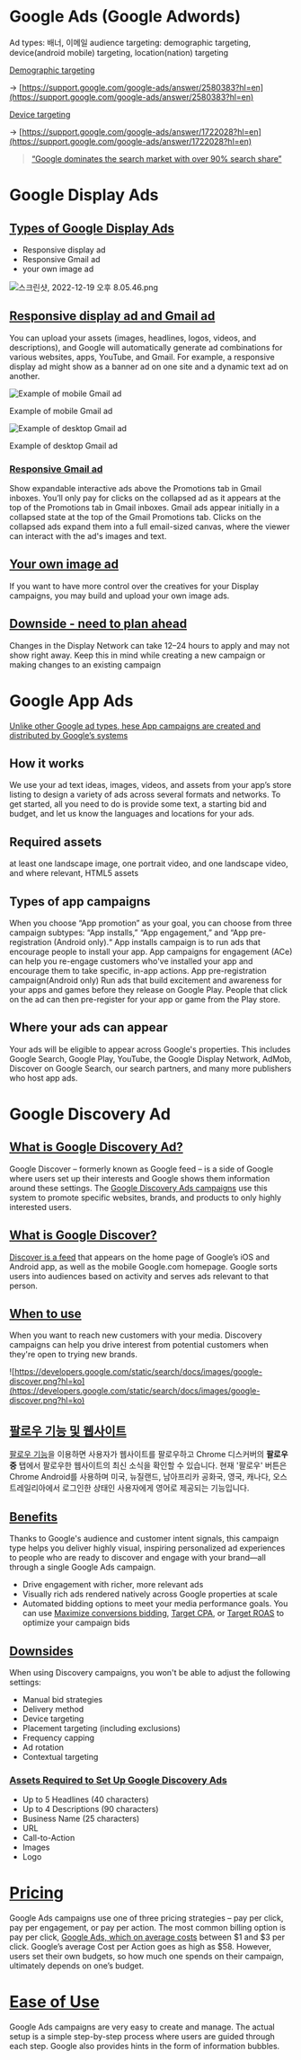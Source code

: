 # Google Ads (Google Adwords)

Ad types: 배너, 이메일
audience targeting: demographic targeting, device(android mobile) targeting, location(nation) targeting

[Demographic targeting](https://support.google.com/google-ads/answer/2580383?hl=en)

→ [https://support.google.com/google-ads/answer/2580383?hl=en](https://support.google.com/google-ads/answer/2580383?hl=en)

[Device targeting](https://support.google.com/google-ads/answer/1722028?hl=en) 

→ [https://support.google.com/google-ads/answer/1722028?hl=en](https://support.google.com/google-ads/answer/1722028?hl=en)

> [“Google dominates the search market with over 90% search share”](https://webtechpreneur.com/ultimate-comparison-of-online-advertising-platforms/)
> 

# Google Display Ads

## [Types of Google Display Ads](https://support.google.com/google-ads/answer/6363750)

- Responsive display ad
- Responsive Gmail ad
- your own image ad

![스크린샷, 2022-12-19 오후 8.05.46.png](Google%20Ads%20(Google%20Adwords)%2020d80987ed3f49ce82e4046f264f5f73/%25EC%258A%25A4%25ED%2581%25AC%25EB%25A6%25B0%25EC%2583%25B7_2022-12-19_%25EC%2598%25A4%25ED%259B%2584_8.05.46.png)

## [Responsive display ad and Gmail ad](https://support.google.com/google-ads/answer/6363750)

You can upload your assets (images, headlines, logos, videos, and descriptions), and Google will automatically generate ad combinations for various websites, apps, YouTube, and Gmail. For example, a responsive display ad might show as a banner ad on one site and a dynamic text ad on another.

![Example of mobile Gmail ad](Google%20Ads%20(Google%20Adwords)%2020d80987ed3f49ce82e4046f264f5f73/Untitled.png)

Example of mobile Gmail ad

![Example of desktop Gmail ad](Google%20Ads%20(Google%20Adwords)%2020d80987ed3f49ce82e4046f264f5f73/Untitled%201.png)

Example of desktop Gmail ad

### [Responsive Gmail ad](https://www.discoveryad.hk/google-display-ads.html)

Show expandable interactive ads above the Promotions tab in Gmail inboxes. You’ll only pay for clicks on the collapsed ad as it appears at the top of the Promotions tab in Gmail inboxes. Gmail ads appear initially in a collapsed state at the top of the Gmail Promotions tab. Clicks on the collapsed ads expand them into a full email-sized canvas, where the viewer can interact with the ad's images and text. 

## [Your own image ad](https://support.google.com/google-ads/answer/6363750)

If you want to have more control over the creatives for your Display campaigns, you may build and upload your own image ads. 

## [Downside - need to plan ahead](https://support.google.com/google-ads/answer/2404190?hl=en)

Changes in the Display Network can take 12–24 hours to apply and may not show right away. Keep this in mind while creating a new campaign or making changes to an existing campaign

# Google App Ads

[Unlike other Google ad types, hese App campaigns are created and distributed by Google’s systems](https://webtechpreneur.com/ultimate-comparison-of-online-advertising-platforms/)

## How it works

We use your ad text ideas, images, videos, and assets from your app’s store listing to design a variety of ads across several formats and networks. To get started, all you need to do is provide some text, a starting bid and budget, and let us know the languages and locations for your ads. 

## Required assets

at least one landscape image, one portrait video, and one landscape video, and where relevant, HTML5 assets

## ****Types of app campaigns****

When you choose “App promotion” as your goal, you can choose from three campaign subtypes: “App installs,” “App engagement,” and “App pre-registration (Android only).“ App installs campaign is to run ads that encourage people to install your app. App campaigns for engagement (ACe) can help you re-engage customers who've installed your app and encourage them to take specific, in-app actions. App pre-registration campaign(Android only) Run ads that build excitement and awareness for your apps and games before they release on Google Play. People that click on the ad can then pre-register for your app or game from the Play store.

## **Where your ads can appear**

Your ads will be eligible to appear across Google's properties. This includes Google Search, Google Play, YouTube, the Google Display Network, AdMob, Discover on Google Search, our search partners, and many more publishers who host app ads. 

# Google Discovery Ad

## [What is Google Discovery Ad?](https://webtechpreneur.com/ultimate-comparison-of-online-advertising-platforms/)

Google Discover – formerly known as Google feed – is a side of Google where users set up their interests and Google shows them information around these settings. The [Google Discovery Ads campaigns](https://support.google.com/google-ads/answer/9176876?hl=en) use this system to promote specific websites, brands, and products to only highly interested users. 

## [What is Google Discover?](https://www.seerinteractive.com/insights/why-you-should-implement-google-discovery-ads)

[Discover is a feed](https://developers.google.com/search/docs/appearance/google-discover?visit_id=638054414794456297-3782251230&rd=1) that appears on the home page of Google’s iOS and Android app, as well as the mobile Google.com homepage. Google sorts users into audiences based on activity and serves ads relevant to that person. 

## [When to use](https://support.google.com/google-ads/answer/9176876?hl=en)

When you want to reach new customers with your media. Discovery campaigns can help you drive interest from potential customers when they're open to trying new brands. 

![https://developers.google.com/static/search/docs/images/google-discover.png?hl=ko](https://developers.google.com/static/search/docs/images/google-discover.png?hl=ko)

## [팔로우 기능 및 웹사이트](https://developers.google.com/search/docs/appearance/google-discover?hl=ko&safari_group=9)

[팔로우 기능](https://blog.chromium.org/2021/05/an-experiment-in-helping-users-and-web.html)을 이용하면 사용자가 웹사이트를 팔로우하고 Chrome 디스커버의 **팔로우 중** 탭에서 팔로우한 웹사이트의 최신 소식을 확인할 수 있습니다. 현재 '팔로우' 버튼은 Chrome Android를 사용하며 미국, 뉴질랜드, 남아프리카 공화국, 영국, 캐나다, 오스트레일리아에서 로그인한 상태인 사용자에게 영어로 제공되는 기능입니다.

## [Benefits](https://support.google.com/google-ads/answer/9176876?hl=en)

Thanks to Google's audience and customer intent signals, this campaign type helps you deliver highly visual, inspiring personalized ad experiences to people who are ready to discover and engage with your brand—all through a single Google Ads campaign. 

- Drive engagement with richer, more relevant ads
- Visually rich ads rendered natively across Google properties at scale
- Automated bidding options to meet your media performance goals. You can use [Maximize conversions bidding](https://support.google.com/google-ads/answer/7381968), [Target CPA](https://support.google.com/google-ads/answer/6268632), or [Target ROAS](https://support.google.com/google-ads/answer/6268637) to optimize your campaign bids

## [Downsides](https://support.google.com/google-ads/answer/9176876?hl=en)

When using Discovery campaigns, you won't be able to adjust the following settings:

- Manual bid strategies
- Delivery method
- Device targeting
- Placement targeting (including exclusions)
- Frequency capping
- Ad rotation
- Contextual targeting

### **[Assets Required to Set Up Google Discovery Ads](https://www.seerinteractive.com/insights/why-you-should-implement-google-discovery-ads)**

- Up to 5 Headlines (40 characters)
- Up to 4 Descriptions (90 characters)
- Business Name (25 characters)
- URL
- Call-to-Action
- Images
- Logo

# [Pricing](https://webtechpreneur.com/ultimate-comparison-of-online-advertising-platforms/)

Google Ads campaigns use one of three pricing strategies – pay per click, pay per engagement, or pay per action. The most common billing option is pay per click, [Google Ads, which on average costs](https://www.wordstream.com/blog/ws/2017/07/05/online-advertising-costs) between $1 and $3 per click. Google’s average Cost per Action goes as high as $58. However, users set their own budgets, so how much one spends on their campaign, ultimately depends on one’s budget.

# [Ease of Use](https://webtechpreneur.com/ultimate-comparison-of-online-advertising-platforms/)

Google Ads campaigns are very easy to create and manage. The actual setup is a simple step-by-step process where users are guided through each step. Google also provides hints in the form of information bubbles.